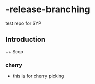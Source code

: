 # -release-branching
test repo for SYP
## Introduction
++ Scop
### cherry
+ this is for cherry picking
